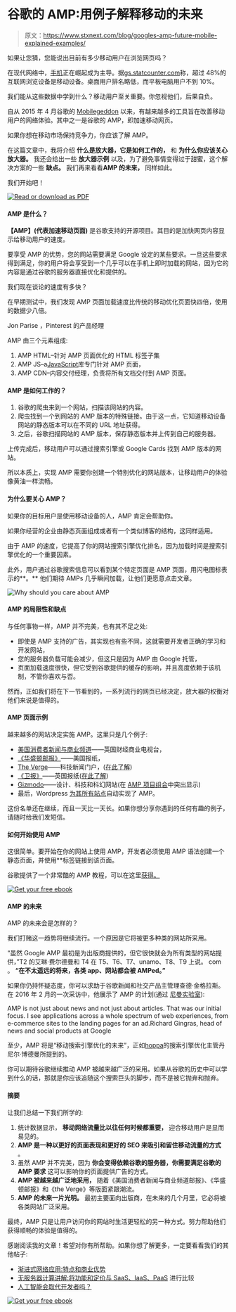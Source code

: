# 谷歌的 AMP:用例子解释移动的未来

> 原文：<https://www.stxnext.com/blog/googles-amp-future-mobile-explained-examples/>

 如果让您猜，您能说出目前有多少移动用户在浏览网页吗？

在现代网络中，[手机](/services/mobile-development/)正在崛起成为主导。据[gs.statcounter.com](http://gs.statcounter.com/platform-market-share/desktop-mobile-tablet)称，超过 48%的互联网浏览设备是移动设备。桌面用户排名略低，而平板电脑用户不到 10%。

我们能从这些数据中学到什么？移动用户至关重要。你忽视他们，后果自负。

自从 2015 年 4 月谷歌的 [Mobilegeddon](https://en.wikipedia.org/wiki/Mobilegeddon) 以来，有越来越多的工具旨在改善移动用户的网络体验。其中之一是谷歌的 AMP，即加速移动网页。

如果你想在移动市场保持竞争力，你应该了解 AMP。

在这篇文章中，我将介绍 **什么是放大器，它是如何工作的，** 和 **为什么你应该关心放大器。** 我还会给出一些 **放大器示例** 以及，为了避免事情变得过于甜蜜，这个解决方案的一些 **缺点。** 我们再来看看**AMP 的未来，** 同样如此。

我们开始吧！

[![Read or download as PDF](img/2c383262489e8aa11258f165230cd3e3.png)](https://cta-redirect.hubspot.com/cta/redirect/4542168/70673cfa-2089-46d5-a7af-25b9b668f19e) 

#### AMP 是什么？

**【AMP】(代表加速移动页面)** 是谷歌支持的开源项目。其目的是加快网页内容显示给移动用户的速度。

要享受 AMP 的优势，您的网站需要满足 Google 设定的某些要求。一旦这些要求得到满足，你的用户将会享受到一个几乎可以在手机上即时加载的网站，因为它的内容是通过谷歌的服务器直接优化和提供的。

我们现在谈论的速度有多快？

在早期测试中，我们发现 AMP 页面加载速度比传统的移动优化页面快四倍，使用的数据少八倍。

Jon Parise ，Pinterest 的产品经理

AMP 由三个元素组成:

1.  AMP HTML–针对 AMP 页面优化的 HTML 标签子集
2.  AMP JS–a[JavaScript](https://stxnext.com/services/javascript-development/)库专门针对 AMP 页面，
3.  AMP CDN–内容交付经理，负责将所有文档交付到 AMP 页面。

#### AMP 是如何工作的？

1.  谷歌的爬虫来到一个网站，扫描该网站的内容。
2.  爬虫找到一个到网站的 AMP 版本的特殊链接。由于这一点，它知道移动设备网站的静态版本可以在不同的 URL 地址获得。
3.  之后，谷歌扫描网站的 AMP 版本，保存静态版本并上传到自己的服务器。

上传完成后，移动用户可以通过搜索引擎或 Google Cards 找到 AMP 版本的网站。

所以本质上，实现 AMP 需要你创建一个特别优化的网站版本，让移动用户的体验像黄油一样流畅。

#### 为什么要关心 AMP？

如果你的目标用户是使用移动设备的人，AMP 肯定会帮助你。

如果你经营的企业由静态页面组成或者有一个类似博客的结构，这同样适用。

由于 AMP 的速度，它提高了你的网站搜索引擎优化排名，因为加载时间是搜索引擎优化的一个重要因素。

此外，用户通过谷歌搜索信息可以看到某个特定页面是 AMP 页面，用闪电图标表示的**。** 他们期待 AMPs 几乎瞬间加载，让他们更愿意点击文章。

![Why should you care about AMP](img/d3dcf8661e553c1fedd7744aa0c6ba3a.png)

#### AMP 的局限性和缺点

与任何事物一样，AMP 并不完美，也有其不足之处:

*   即使是 AMP 支持的广告，其实现也有些不同，这就需要开发者正确的学习和开发网站，
*   您的服务器负载可能会减少，但这只是因为 AMP 由 Google 托管，
*   页面加载速度很快，但它受到谷歌提供的缓存的影响，并且高度依赖于该机制，不管你喜欢与否。

然而，正如我们将在下一节看到的，一系列流行的网页已经决定，放大器的权衡对他们来说是值得的。

#### AMP 页面示例

越来越多的网站决定实施 AMP。这里只是几个例子:

*   [美国消费者新闻与商业频道](https://www.cnbc.com/)——英国财经商业电视台，
*   [《华盛顿邮报》](https://www.washingtonpost.com/)——美国报纸，
*   [The Verge](https://www.theverge.com/)——科技新闻门户，([在此了解](https://www.theverge.com/2016/10/6/13188306/refreshing-the-verge-facebook-video-google-amp-future-of-the-web))
*   [《卫报》](https://www.theguardian.com/uk)——英国报纸([在此了解](https://www.theguardian.com/membership/2016/feb/24/todays-release-of-accelerated-mobile-pages-amp))
*   [Gizmodo](https://gizmodo.com/)——设计、科技和科幻网站(在  [AMP 项目组合](https://www.ampproject.org/case-studies/gizmodo/)中突出显示)
*   最后，Wordpress [为其所有站点](https://en.blog.wordpress.com/2016/02/24/amp-for-wordpress-dot-com/)自动实现了 AMP。

这份名单还在继续，而且一天比一天长。如果你想分享你遇到的任何有趣的例子，请随时给我们发短信。

#### 如何开始使用 AMP

这很简单。要开始在你的网站上使用 AMP，开发者必须使用 AMP 语法创建一个静态页面，并使用*<link rel = " AMP html ">*标签链接到该页面。

谷歌提供了一个非常酷的 AMP 教程，可以在这里[获得。](https://www.ampproject.org/docs/tutorials/create)

[![Get your free ebook](img/e57940c366dfeae1f4b1d73244fdc8d0.png)](https://cta-redirect.hubspot.com/cta/redirect/4542168/dfc7061b-1a6c-40c6-8752-871f5425acf3) 

#### AMP 的未来

AMP 的未来会是怎样的？

我们打赌这一趋势将继续流行。一个原因是它将被更多种类的网站所采用。

“虽然 Google AMP 最初是为出版商提供的，但它很快就会为所有类型的网站提供，”T2 的艾琳·费尔德曼和 T4 在 T5、T6、T7、unamo、T8、T9 上说。 com 。 **“在不太遥远的将来，各类 app、网站都会被 AMPed。”**

如果你仍持怀疑态度，你可以求助于谷歌新闻和社交产品主管理查德·金格拉斯。在 2016 年 2 月的一次采访中，他展示了 AMP 的计划(通过  [尼曼实验室](http://www.niemanlab.org/2016/02/a-qa-with-googles-head-of-news-richard-gingras-on-its-vision-for-the-accelerated-mobile-pages-project/)):

AMP is not just about news and not just about articles. That was our initial focus. I see applications across a whole spectrum of web experiences, from e-commerce sites to the landing pages for an ad.Richard Gingras, head of news and social products at Google

至少，AMP 将是“移动搜索引擎优化的未来”，正如[](https://www.linkdex.com/en-gb/inked/is-amp-the-future-of-mobile-seo/)[hoppa](https://www.hoppa.com/en)的搜索引擎优化主管丹尼尔·博德曼所提到的。

你可以期待谷歌继续推动 AMP 被越来越广泛的采用。如果从谷歌的历史中可以学到什么的话，那就是你应该追随这个搜索巨头的脚步，而不是被它抛弃和抛弃。

#### 摘要

让我们总结一下我们所学的:

1.  统计数据显示， **移动网络流量比以往任何时候都重要，** 迎合移动用户是显而易见的。
2.  **AMP 是一种以更好的页面表现和更好的 SEO 来吸引和留住移动流量的方式** 。
3.  虽然 AMP 并不完美，因为  **你会变得依赖谷歌的服务器，你需要满足谷歌的 AMP 要求** 这可以影响你的页面提供广告的方式。
4.  **AMP 被越来越广泛地采用，** 随着《美国消费者新闻与商业频道邮报》、《华盛顿邮报》和《the Verge》等版面紧跟潮流。
5.  **AMP 的未来一片光明。** 最初主要面向出版商，在未来的几个月里，它必将被各类网站广泛采用。

最终，AMP 只是让用户访问你的网站时生活更轻松的另一种方式。努力帮助他们获得顺畅的体验是值得的。

感谢阅读我的文章！希望对你有所帮助。如果你想了解更多，一定要看看我们的其他帖子:

*   [渐进式网络应用:特点和商业优势](https://stxnext.com/blog/2017/06/14/progressive-web-apps-features-and-business-advantages/)
*   [无服务器计算讲解:将功能和定价与 SaaS、IaaS、PaaS](https://stxnext.com/blog/2017/12/06/serverless-computing-explained-comparing-features-and-pricing-saas-iaas-paas/) 进行比较
*   [人工智能会取代开发者吗？](https://stxnext.com/blog/2017/11/08/will-artificial-intelligence-replace-developers/)

[![Get your free ebook](img/9115af701c78dd8154ef102338d8b8d3.png)](https://cta-redirect.hubspot.com/cta/redirect/4542168/d9b230cf-e408-4a04-9e19-94ad3f756ebc)